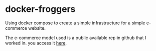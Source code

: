 # docker-froggers
Using docker compose to create a simple infrastructure for a simple e-commerce website.

The e-commerce model used is a public available rep in github that I worked in. you access it [here](https://github.com/julioSCassol/froggers).
